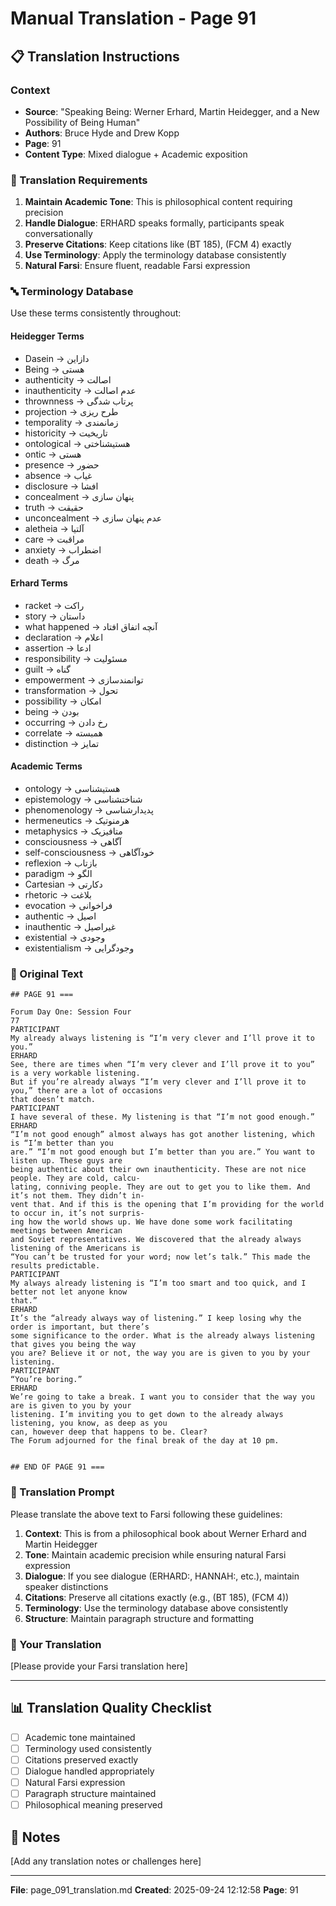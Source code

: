# Manual Translation - Page 91

## 📋 Translation Instructions

### Context
- **Source**: "Speaking Being: Werner Erhard, Martin Heidegger, and a New Possibility of Being Human"
- **Authors**: Bruce Hyde and Drew Kopp
- **Page**: 91
- **Content Type**: Mixed dialogue + Academic exposition

### 🎯 Translation Requirements

1. **Maintain Academic Tone**: This is philosophical content requiring precision
2. **Handle Dialogue**: ERHARD speaks formally, participants speak conversationally
3. **Preserve Citations**: Keep citations like (BT 185), (FCM 4) exactly
4. **Use Terminology**: Apply the terminology database consistently
5. **Natural Farsi**: Ensure fluent, readable Farsi expression

### 🔤 Terminology Database

Use these terms consistently throughout:

#### Heidegger Terms
- Dasein → دازاین
- Being → هستی
- authenticity → اصالت
- inauthenticity → عدم اصالت
- thrownness → پرتاب شدگی
- projection → طرح ریزی
- temporality → زمانمندی
- historicity → تاریخیت
- ontological → هستیشناختی
- ontic → هستی
- presence → حضور
- absence → غیاب
- disclosure → افشا
- concealment → پنهان سازی
- truth → حقیقت
- unconcealment → عدم پنهان سازی
- aletheia → آلتیا
- care → مراقبت
- anxiety → اضطراب
- death → مرگ

#### Erhard Terms
- racket → راکت
- story → داستان
- what happened → آنچه اتفاق افتاد
- declaration → اعلام
- assertion → ادعا
- responsibility → مسئولیت
- guilt → گناه
- empowerment → توانمندسازی
- transformation → تحول
- possibility → امکان
- being → بودن
- occurring → رخ دادن
- correlate → همبسته
- distinction → تمایز

#### Academic Terms
- ontology → هستیشناسی
- epistemology → شناختشناسی
- phenomenology → پدیدارشناسی
- hermeneutics → هرمنوتیک
- metaphysics → متافیزیک
- consciousness → آگاهی
- self-consciousness → خودآگاهی
- reflexion → بازتاب
- paradigm → الگو
- Cartesian → دکارتی
- rhetoric → بلاغت
- evocation → فراخوانی
- authentic → اصیل
- inauthentic → غیراصیل
- existential → وجودی
- existentialism → وجودگرایی


### 📝 Original Text

```
## PAGE 91 ===

Forum Day One: Session Four 
77
PARTICIPANT
My already always listening is “I’m very clever and I’ll prove it to you.”
ERHARD
See, there are times when “I’m very clever and I’ll prove it to you” is a very workable listening. 
But if you’re already always “I’m very clever and I’ll prove it to you,” there are a lot of occasions 
that doesn’t match. 
PARTICIPANT
I have several of these. My listening is that “I’m not good enough.”
ERHARD
“I’m not good enough” almost always has got another listening, which is “I’m better than you 
are.” “I’m not good enough but I’m better than you are.” You want to listen up. These guys are 
being authentic about their own inauthenticity. These are not nice people. They are cold, calcu-
lating, conniving people. They are out to get you to like them. And it’s not them. They didn’t in-
vent that. And if this is the opening that I’m providing for the world to occur in, it’s not surpris-
ing how the world shows up. We have done some work facilitating meetings between American 
and Soviet representatives. We discovered that the already always listening of the Americans is 
“You can’t be trusted for your word; now let’s talk.” This made the results predictable.
PARTICIPANT
My always already listening is “I’m too smart and too quick, and I better not let anyone know 
that.”
ERHARD
It’s the “already always way of listening.” I keep losing why the order is important, but there’s 
some significance to the order. What is the already always listening that gives you being the way 
you are? Believe it or not, the way you are is given to you by your listening. 
PARTICIPANT
“You’re boring.”
ERHARD
We’re going to take a break. I want you to consider that the way you are is given to you by your 
listening. I’m inviting you to get down to the already always listening, you know, as deep as you 
can, however deep that happens to be. Clear?
The Forum adjourned for the final break of the day at 10 pm.


## END OF PAGE 91 ===
```

### 🤖 Translation Prompt

Please translate the above text to Farsi following these guidelines:

1. **Context**: This is from a philosophical book about Werner Erhard and Martin Heidegger
2. **Tone**: Maintain academic precision while ensuring natural Farsi expression
3. **Dialogue**: If you see dialogue (ERHARD:, HANNAH:, etc.), maintain speaker distinctions
4. **Citations**: Preserve all citations exactly (e.g., (BT 185), (FCM 4))
5. **Terminology**: Use the terminology database above consistently
6. **Structure**: Maintain paragraph structure and formatting

### 📄 Your Translation

[Please provide your Farsi translation here]

---

## 📊 Translation Quality Checklist

- [ ] Academic tone maintained
- [ ] Terminology used consistently
- [ ] Citations preserved exactly
- [ ] Dialogue handled appropriately
- [ ] Natural Farsi expression
- [ ] Paragraph structure maintained
- [ ] Philosophical meaning preserved

## 📝 Notes

[Add any translation notes or challenges here]

---

**File**: page_091_translation.md
**Created**: 2025-09-24 12:12:58
**Page**: 91
